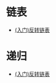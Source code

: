 # 链表
- [(入门)反转链表](https://github.com/wuye251/algorithm/blob/master/%E4%BA%8C%E5%88%B7%E5%89%91%E6%8C%87offer/(%E5%85%A5%E9%97%A8)%E5%8F%8D%E8%BD%AC%E9%93%BE%E8%A1%A8.go)

# 递归
- [(入门)反转链表](https://github.com/wuye251/algorithm/blob/master/%E4%BA%8C%E5%88%B7%E5%89%91%E6%8C%87offer/(%E5%85%A5%E9%97%A8)%E5%8F%8D%E8%BD%AC%E9%93%BE%E8%A1%A8.go)